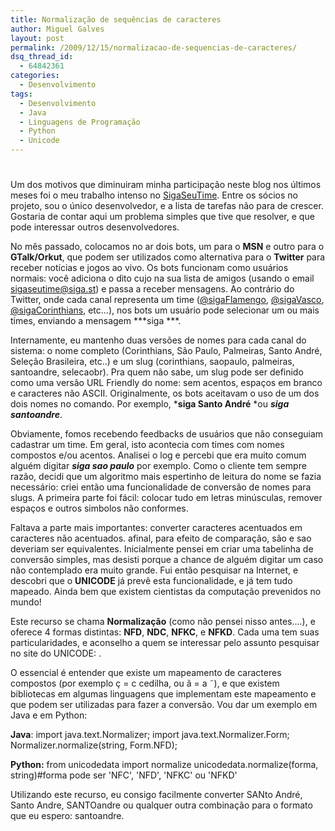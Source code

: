 ```yaml
---
title: Normalização de sequências de caracteres
author: Miguel Galves
layout: post
permalink: /2009/12/15/normalizacao-de-sequencias-de-caracteres/
dsq_thread_id:
  - 64842361
categories:
  - Desenvolvimento
tags:
  - Desenvolvimento
  - Java
  - Linguagens de Programação
  - Python
  - Unicode
---
```

# 

Um dos motivos que diminuiram minha participação neste blog nos últimos meses foi o meu trabalho intenso no [SigaSeuTime][1]. Entre os sócios no projeto, sou o único desenvolvedor, e a lista de tarefas não para de crescer. Gostaria de contar aqui um problema simples que tive que resolver, e que pode interessar outros desenvolvedores.

 [1]: http://www.sigaseutime.com.br

No mês passado, colocamos no ar dois bots, um para o **MSN** e outro para o **GTalk/Orkut**, que podem ser utilizados como alternativa para o **Twitter** para receber notícias e jogos ao vivo. Os bots funcionam como usuários normais: você adiciona o dito cujo na sua lista de amigos (usando o email sigaseutime@siga.st) e passa a receber mensagens. Ao contrário do Twitter, onde cada canal representa um time ([@sigaFlamengo][2], [@sigaVasco][3], [@sigaCorinthians][4], etc…), nos bots um usuário pode selecionar um ou mais times, enviando a mensagem ***siga ***.

 [2]: http://twitter.com/sigaflamengo
 [3]: http://twitter.com/sigavasco
 [4]: http://twitter.com/sigacorinthians

Internamente, eu mantenho duas versões de nomes para cada canal do sistema: o nome completo (Corinthians, São Paulo, Palmeiras, Santo André, Seleção Brasileira, etc..) e um slug (corinthians, saopaulo, palmeiras, santoandre, selecaobr). Pra quem não sabe, um slug pode ser definido como uma versão URL Friendly do nome: sem acentos, espaços em branco e caracteres não ASCII. Originalmente, os bots aceitavam o uso de um dos dois nomes no comando. Por exemplo, ***siga Santo André** *ou ***siga santoandre***.

Obviamente, fomos recebendo feedbacks de usuários que não conseguiam cadastrar um time. Em geral, isto acontecia com times com nomes compostos e/ou acentos. Analisei o log e percebi que era muito comum alguém digitar ***siga sao paulo*** por exemplo. Como o cliente tem sempre razão, decidi que um algoritmo mais espertinho de leitura do nome se fazia necessário: criei então uma funcionalidade de conversão de nomes para slugs. A primeira parte foi fácil: colocar tudo em letras minúsculas, remover espaços e outros simbolos não conformes.

Faltava a parte mais importantes: converter caracteres acentuados em caracteres não acentuados. afinal, para efeito de comparação, são e sao deveriam ser equivalentes. Inicialmente pensei em criar uma tabelinha de conversão simples, mas desisti porque a chance de alguém digitar um caso não contemplado era muito grande. Fui então pesquisar na Internet, e descobri que o **UNICODE** já prevê esta funcionalidade, e já tem tudo mapeado. Ainda bem que existem cientistas da computação prevenidos no mundo!

Este recurso se chama **Normalização** (como não pensei nisso antes….), e oferece 4 formas distintas: **NFD**, **NDC**, **NFKC**, e **NFKD**. Cada uma tem suas particularidades, e aconselho a quem se interessar pelo assunto pesquisar no site do UNICODE: .

O essencial é entender que existe um mapeamento de caracteres compostos (por exemplo ç = c cedilha, ou ã = a ˜), e que existem bibliotecas em algumas linguagens que implementam este mapeamento e que podem ser utilizadas para fazer a conversão. Vou dar um exemplo em Java e em Python:

**Java**: 
    import java.text.Normalizer;
    import java.text.Normalizer.Form;
    Normalizer.normalize(string, Form.NFD);

**Python:** 
    from unicodedata import normalize
    unicodedata.normalize(forma, string)#forma pode ser 'NFC', 'NFD', 'NFKC' ou 'NFKD'

Utilizando este recurso, eu consigo facilmente converter SANto André, Santo Andre, SANTOandre ou qualquer outra combinação para o formato que eu espero: santoandre.